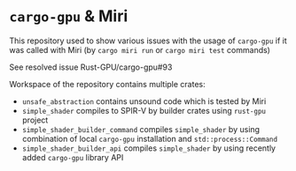 # `cargo-gpu` & Miri

This repository used to show various issues with the usage of `cargo-gpu` if it was called with Miri (by `cargo miri run` or `cargo miri test` commands)

See resolved issue Rust-GPU/cargo-gpu#93

Workspace of the repository contains multiple crates:

- `unsafe_abstraction` contains unsound code which is tested by Miri
- `simple_shader` compiles to SPIR-V by builder crates using `rust-gpu` project
- `simple_shader_builder_command` compiles `simple_shader` by using combination of local `cargo-gpu` installation and `std::process::Command`
- `simple_shader_builder_api` compiles `simple_shader` by using recently added `cargo-gpu` library API

